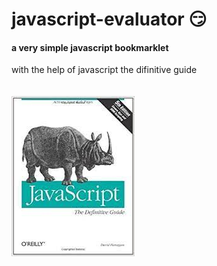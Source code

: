 # javascript-evaluator 😏                                                          
#### a very simple javascript bookmarklet 
 
with the help of javascript the difinitive guide<br/><br/><br/>
![difinitive guide](download.jpg)
